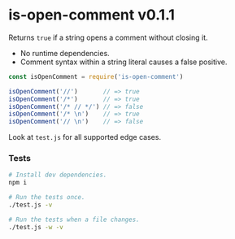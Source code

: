 
# is-open-comment v0.1.1

Returns `true` if a string opens a comment without closing it.

- No runtime dependencies.
- Comment syntax within a string literal causes a false positive.

```js
const isOpenComment = require('is-open-comment')

isOpenComment('//')       // => true
isOpenComment('/*')       // => true
isOpenComment('/* // */') // => false
isOpenComment('/* \n')    // => true
isOpenComment('// \n')    // => false
```

Look at `test.js` for all supported edge cases.

### Tests

```sh
# Install dev dependencies.
npm i

# Run the tests once.
./test.js -v

# Run the tests when a file changes.
./test.js -w -v
```
